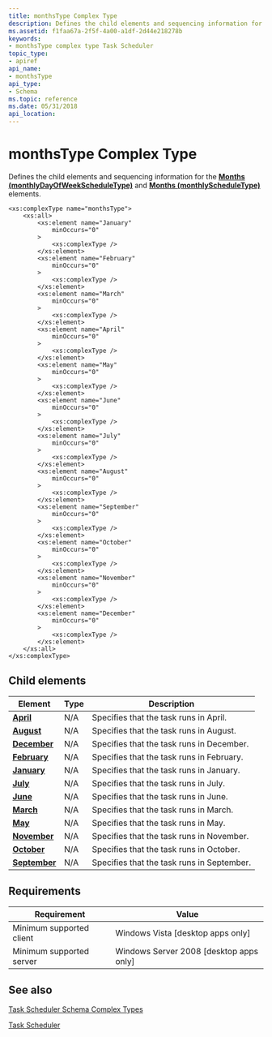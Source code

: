 ```yaml
---
title: monthsType Complex Type
description: Defines the child elements and sequencing information for the Months (monthlyDayOfWeekScheduleType) and Months (monthlyScheduleType) elements.
ms.assetid: f1faa67a-2f5f-4a00-a1df-2d44e218278b
keywords:
- monthsType complex type Task Scheduler
topic_type:
- apiref
api_name:
- monthsType
api_type:
- Schema
ms.topic: reference
ms.date: 05/31/2018
api_location: 
---
```


# monthsType Complex Type

Defines the child elements and sequencing information for the [**Months (monthlyDayOfWeekScheduleType)**](taskschedulerschema-months-monthlydayofweekscheduletype-element.md) and [**Months (monthlyScheduleType)**](taskschedulerschema-months-monthlyscheduletype-element.md) elements.

``` syntax
<xs:complexType name="monthsType">
    <xs:all>
        <xs:element name="January"
            minOccurs="0"
        >
            <xs:complexType />
        </xs:element>
        <xs:element name="February"
            minOccurs="0"
        >
            <xs:complexType />
        </xs:element>
        <xs:element name="March"
            minOccurs="0"
        >
            <xs:complexType />
        </xs:element>
        <xs:element name="April"
            minOccurs="0"
        >
            <xs:complexType />
        </xs:element>
        <xs:element name="May"
            minOccurs="0"
        >
            <xs:complexType />
        </xs:element>
        <xs:element name="June"
            minOccurs="0"
        >
            <xs:complexType />
        </xs:element>
        <xs:element name="July"
            minOccurs="0"
        >
            <xs:complexType />
        </xs:element>
        <xs:element name="August"
            minOccurs="0"
        >
            <xs:complexType />
        </xs:element>
        <xs:element name="September"
            minOccurs="0"
        >
            <xs:complexType />
        </xs:element>
        <xs:element name="October"
            minOccurs="0"
        >
            <xs:complexType />
        </xs:element>
        <xs:element name="November"
            minOccurs="0"
        >
            <xs:complexType />
        </xs:element>
        <xs:element name="December"
            minOccurs="0"
        >
            <xs:complexType />
        </xs:element>
    </xs:all>
</xs:complexType>
```

## Child elements



| Element                                                               | Type | Description                                            |
|-----------------------------------------------------------------------|------|--------------------------------------------------------|
| [**April**](taskschedulerschema-april-monthstype-element.md)         | N/A  | Specifies that the task runs in April. <br/>     |
| [**August**](taskschedulerschema-august-monthstype-element.md)       | N/A  | Specifies that the task runs in August. <br/>    |
| [**December**](taskschedulerschema-december-monthstype-element.md)   | N/A  | Specifies that the task runs in December. <br/>  |
| [**February**](taskschedulerschema-february-monthstype-element.md)   | N/A  | Specifies that the task runs in February. <br/>  |
| [**January**](taskschedulerschema-january-monthstype-element.md)     | N/A  | Specifies that the task runs in January. <br/>   |
| [**July**](taskschedulerschema-july-monthstype-element.md)           | N/A  | Specifies that the task runs in July. <br/>      |
| [**June**](taskschedulerschema-june-monthstype-element.md)           | N/A  | Specifies that the task runs in June. <br/>      |
| [**March**](taskschedulerschema-march-monthstype-element.md)         | N/A  | Specifies that the task runs in March. <br/>     |
| [**May**](taskschedulerschema-may-monthstype-element.md)             | N/A  | Specifies that the task runs in May. <br/>       |
| [**November**](taskschedulerschema-november-monthstype-element.md)   | N/A  | Specifies that the task runs in November. <br/>  |
| [**October**](taskschedulerschema-october-monthstype-element.md)     | N/A  | Specifies that the task runs in October. <br/>   |
| [**September**](taskschedulerschema-september-monthstype-element.md) | N/A  | Specifies that the task runs in September. <br/> |



## Requirements



| Requirement | Value |
|-------------------------------------|------------------------------------------------------|
| Minimum supported client<br/> | Windows Vista \[desktop apps only\]<br/>       |
| Minimum supported server<br/> | Windows Server 2008 \[desktop apps only\]<br/> |



## See also

<dl> <dt>

[Task Scheduler Schema Complex Types](task-scheduler-schema-complex-types.md)
</dt> <dt>

[Task Scheduler](task-scheduler-start-page.md)
</dt> </dl>

 

 





